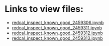 # Links to view files:

* [redcal_inspect_known_good_2459306.ipynb](https://nbviewer.jupyter.org/github/HERA-Team/2021_Interseason_Notebooks/blob/main/redcal_inspect_known_good/redcal_inspect_known_good_2459306.ipynb)
* [redcal_inspect_known_good_2459311.ipynb](https://nbviewer.jupyter.org/github/HERA-Team/2021_Interseason_Notebooks/blob/main/redcal_inspect_known_good/redcal_inspect_known_good_2459311.ipynb)
* [redcal_inspect_known_good_2459312.ipynb](https://nbviewer.jupyter.org/github/HERA-Team/2021_Interseason_Notebooks/blob/main/redcal_inspect_known_good/redcal_inspect_known_good_2459312.ipynb)
* [redcal_inspect_known_good_2459313.ipynb](https://nbviewer.jupyter.org/github/HERA-Team/2021_Interseason_Notebooks/blob/main/redcal_inspect_known_good/redcal_inspect_known_good_2459313.ipynb)